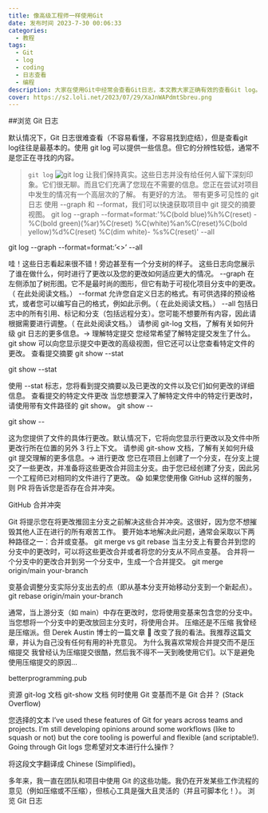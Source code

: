 ```yaml
---
title: 像高级工程师一样使用Git
date: 发布时间 2023-7-30 00:06:33
categories:
  - 教程
tags:
  - Git
  - log
  - coding
  - 日志查看
  - 编程
description: 大家在使用Git中经常会查看Git日志，本文教大家正确有效的查看Git log。
cover: https://s2.loli.net/2023/07/29/XaJnWAPdmtSbreu.png
---
```


##浏览 Git 日志

默认情况下，Git 日志很难查看（不容易看懂，不容易找到症结），但是查看git log往往是最基本的。使用 git log 可以提供一些信息。但它的分辨性较低，通常不是您正在寻找的内容。
> ``` git log ```
![git log](https://s2.loli.net/2023/07/29/cmLtZQzvxbREH6U.png)
让我们保持真实。这些日志并没有给任何人留下深刻印象。它们很无聊。而且它们充满了您现在不需要的信息。您正在尝试对项目中发生的情况有一个高层次的了解。
有更好的方法。
带有更多可见性的 git 日志
使用 --graph 和 --format，我们可以快速获取项目中 git 提交的摘要视图。
git log --graph --format=format:'%C(bold blue)%h%C(reset) - %C(bold green)(%ar)%C(reset) %C(white)%an%C(reset)%C(bold yellow)%d%C(reset) %C(dim white)- %s%C(reset)' --all

git log --graph --format=format:’<>’ --all

哇！这些日志看起来很不错！旁边甚至有一个分支树的样子。
这些日志向您展示了谁在做什么，何时进行了更改以及您的更改如何适应更大的情况。
--graph 在左侧添加了树形图。它不是最时尚的图形，但它有助于可视化项目分支中的更改。（ 在此处阅读文档。）
--format 允许您自定义日志的格式。有可供选择的预设格式，或者您可以编写自己的格式，例如此示例。（ 在此处阅读文档。）
--all 包括日志中的所有引用、标记和分支（包括远程分支）。您可能不想要所有内容，因此请根据需要进行调整。（ 在此处阅读文档。）
请参阅 git-log 文档，了解有关如何升级 git 日志的更多信息。→
理解特定提交
您经常希望了解特定提交发生了什么。git show 可以向您显示提交中更改的高级视图，但它还可以让您查看特定文件的更改。
查看提交摘要
git show <commit> --stat

git show <commit> --stat

使用 --stat 标志，您将看到提交摘要以及已更改的文件以及它们如何更改的详细信息。
查看提交的特定文件更改
当您想要深入了解特定文件中的特定行更改时，请使用带有文件路径的 git show。
git show <commit> -- <filepath>

git show <commit> -- <filepath>

这为您提供了文件的具体行更改。默认情况下，它将向您显示行更改以及文件中所更改行所在位置的另外 3 行上下文。
请参阅 git-show 文档，了解有关如何升级 git 提交理解的更多信息。→
进行更改
您已在项目上创建了一个分支，在分支上提交了一些更改，并准备将这些更改合并回主分支。由于您已经创建了分支，因此另一个工程师已对相同的文件进行了更改。 😱
如果您使用像 GitHub 这样的服务，则 PR 将告诉您是否存在合并冲突。

GitHub 合并冲突

Git 将提示您在将更改推回主分支之前解决这些合并冲突。这很好，因为您不想摧毁其他人正在进行的所有艰苦工作。
要开始本地解决此问题，通常会采取以下两种路径之一：合并或变基。
git merge vs git rebase
当主分支上有要合并到您的分支中的更改时，可以将这些更改合并或者将您的分支从不同点变基。
合并将一个分支中的更改合并到另一个分支中，生成一个合并提交。
git merge origin/main your-branch

变基会调整分支实际分支出去的点（即从基本分支开始移动分支到一个新起点）。
git rebase origin/main your-branch

通常，当上游分支（如 main）中存在更改时，您将使用变基来包含您的分支中。当您想将一个分支中的更改放回主分支时，将使用合并。
压缩还是不压缩
我曾经是压缩派。但 Derek Austin 博士的一篇文章 🥳 改变了我的看法。我推荐这篇文章，并认为自己没有任何有用的补充意见。
为什么我喜欢常规合并提交而不是压缩提交
我曾经认为压缩提交很酷，然后我不得不一天到晚使用它们。以下是避免使用压缩提交的原因...

betterprogramming.pub

资源
git-log 文档
git-show 文档
何时使用 Git 变基而不是 Git 合并？ (Stack Overflow)

您选择的文本
I’ve used these features of Git for years across teams and projects. I’m still developing opinions around some workflows (like to squash or not) but the core tooling is powerful and flexible (and scriptable!). Going through Git logs
您希望对文本进行什么操作？

将这段文字翻译成 Chinese (Simplified)。

多年来，我一直在团队和项目中使用 Git 的这些功能。我仍在开发某些工作流程的意见（例如压缩或不压缩），但核心工具是强大且灵活的（并且可脚本化！）。
浏览 Git 日志
